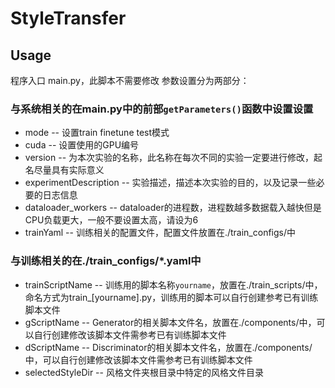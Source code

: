 # StyleTransfer
 
## Usage
程序入口 main.py，此脚本不需要修改
参数设置分为两部分：

### 与系统相关的在main.py中的前部```getParameters()```函数中设置设置
- mode -- 设置train finetune test模式
- cuda -- 设置使用的GPU编号
- version -- 为本次实验的名称，此名称在每次不同的实验一定要进行修改，起名尽量具有实际意义
- experimentDescription -- 实验描述，描述本次实验的目的，以及记录一些必要的日志信息
- dataloader_workers -- dataloader的进程数，进程数越多数据载入越快但是CPU负载更大，一般不要设置太高，请设为6
- trainYaml -- 训练相关的配置文件，配置文件放置在./train_configs/中

### 与训练相关的在./train_configs/*.yaml中
- trainScriptName -- 训练用的脚本名称```yourname```，放置在./train_scripts/中，命名方式为train_[yourname].py，训练用的脚本可以自行创建参考已有训练脚本文件
- gScriptName -- Generator的相关脚本文件名，放置在./components/中，可以自行创建修改该脚本文件需参考已有训练脚本文件
- dScriptName -- Discriminator的相关脚本文件名，放置在./components/中，可以自行创建修改该脚本文件需参考已有训练脚本文件
- selectedStyleDir -- 风格文件夹根目录中特定的风格文件目录
